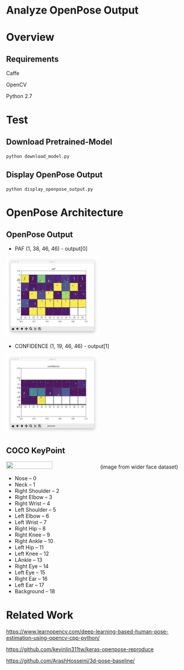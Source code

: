 # Analyze OpenPose Output

# Overview

## Requirements

Caffe

OpenCV

Python 2.7

# Test

## Download Pretrained-Model

`python download_model.py`

## Display OpenPose Output

`python display_openpose_output.py`

# OpenPose Architecture

## OpenPose Output

* PAF (1, 38, 46, 46) - output[0] 

<img src="https://github.com/abars/OpenPoseAnalyzer/blob/master/images/paf.png" width="50%" height="50%">

* CONFIDENCE (1, 19, 46, 46) - output[1]

<img src="https://github.com/abars/OpenPoseAnalyzer/blob/master/images/confidence.png" width="50%" height="50%">

## COCO KeyPoint

<img src="https://github.com/abars/OpenPoseAnalyzer/blob/master/images/keypoint.png" width="50%" height="50%">
(image from wider face dataset)


* Nose – 0
* Neck – 1
* Right Shoulder – 2
* Right Elbow – 3
* Right Wrist – 4
* Left Shoulder – 5
* Left Elbow – 6
* Left Wrist – 7
* Right Hip – 8
* Right Knee – 9
* Right Ankle – 10
* Left Hip – 11
* Left Knee – 12
* LAnkle – 13
* Right Eye – 14
* Left Eye – 15
* Right Ear – 16
* Left Ear – 17
* Background – 18

# Related Work

<https://www.learnopencv.com/deep-learning-based-human-pose-estimation-using-opencv-cpp-python/>

<https://github.com/kevinlin311tw/keras-openpose-reproduce>

<https://github.com/ArashHosseini/3d-pose-baseline/>
